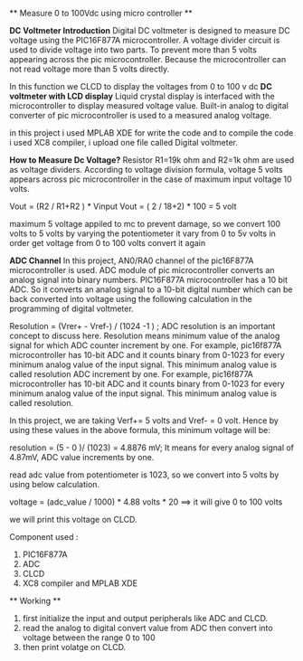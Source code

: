 ** Measure 0 to 100Vdc using micro controller **

**DC Voltmeter Introduction**
Digital DC voltmeter is designed to measure DC voltage using the PIC16F877A microcontroller. A voltage divider circuit is used to divide voltage into two parts. 
To prevent more than 5 volts appearing across the pic microcontroller. Because the microcontroller can not read voltage more than 5 volts directly.

In this function we CLCD to display the voltages from 0 to 100 v dc
**DC voltmeter with LCD display**
Liquid crystal display is interfaced with the microcontroller to display measured voltage value.  Built-in analog to digital converter of pic microcontroller is used to a measured analog voltage.

in this project i used MPLAB XDE for write the code and to compile the code i used XC8 compiler, i upload one file called Digital voltmeter.

**How to Measure Dc Voltage?**
Resistor R1=19k ohm and R2=1k ohm are used as voltage dividers. According to voltage division formula, voltage 5 volts appears across pic microcontroller in the case of maximum input voltage 10 volts.

Vout = (R2 / R1+R2 ) * Vinput
Vout = ( 2 / 18+2) * 100 = 5 volt

maximum 5 voltage appiled to mc to prevent damage, so we convert 100 volts to 5 volts by varying the potentiometer it vary from 0 to 5v volts in order get voltage from 0 to 100 volts
convert it again

**ADC Channel**
In this project, AN0/RA0 channel of the pic16F877A microcontroller is used. ADC module of pic microcontroller converts an analog signal into binary numbers. PIC16F877A microcontroller has a 10 bit ADC. 
So it converts an analog signal to a 10-bit digital number which can be back converted into voltage using the following calculation in the programming of digital voltmeter.

Resolution = (Vrer+ - Vref-) / (1024 -1 ) ;
ADC resolution is an important concept to discuss here. Resolution means minimum value of the analog signal for which ADC counter increment by one. For example, pic16f877A microcontroller has 10-bit ADC 
and it counts binary from 0-1023 for every minimum analog value of the input signal. This minimum analog value is called resolution ADC increment by one. For example, pic16f877A microcontroller has 10-bit ADC 
and it counts binary from 0-1023 for every minimum analog value of the input signal. This minimum analog value is called resolution.

In this project, we are taking Verf+= 5 volts and Vref- = 0 volt. Hence by using these values in the above formula, this minimum voltage will be:

resolution = (5 - 0 )/ (1023) = 4.8876 mV;
It means for every analog signal of 4.87mV, ADC value increments by one.

read adc value from potentiometer is 1023, so we convert into 5 volts by using below calculation.


voltage = (adc_value / 1000) * 4.88 volts * 20 ==> it will give 0 to 100 volts

we will print this voltage on CLCD.


Component used :
1) PIC16F877A
2) ADC
3) CLCD
4) XC8 compiler and MPLAB XDE

** Working **
1) first initialize the input and output peripherals like ADC and CLCD.
2) read the analog to digital convert value from ADC then convert into voltage between the range 0 to 100
3) then print volatge on CLCD.



